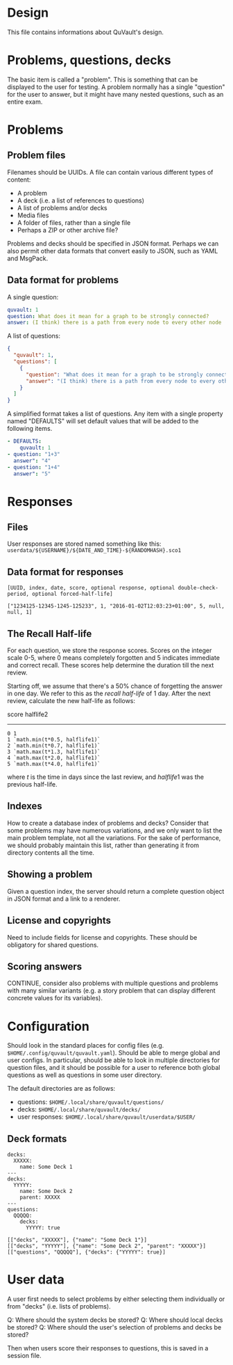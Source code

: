 # Design

This file contains informations about QuVault's design.

# Problems, questions, decks

The basic item is called a "problem".
This is something that can be displayed to the user for testing.
A problem normally has a single "question" for the user to answer,
but it might have many nested questions, such as an entire exam.

# Problems

## Problem files

Filenames should be UUIDs.
A file can contain various different types of content:

- A problem
- A deck (i.e. a list of references to questions)
- A list of problems and/or decks
- Media files
- A folder of files, rather than a single file
- Perhaps a ZIP or other archive file?

Problems and decks should be specified in JSON format.
Perhaps we can also permit other data formats that
convert easily to JSON, such as YAML and MsgPack.

## Data format for problems

A single question:

```yaml
quvault: 1
question: What does it mean for a graph to be strongly connected?
answer: (I think) there is a path from every node to every other node
```

A list of questions:

```json
{
  "quvault": 1,
  "questions": [
    {
      "question": "What does it mean for a graph to be strongly connected?",
      "answer": "(I think) there is a path from every node to every other node"
    }
  ]
}
```

A simplified format takes a list of questions.
Any item with a single property named "DEFAULTS"
will set default values that will be added to the following
items.

```yaml
- DEFAULTS:
    quvault: 1
- question: "1+3"
  answer": "4"
- question: "1+4"
  answer": "5"
```

# Responses

## Files

User responses are stored named something like this:
`userdata/${USERNAME}/${DATE_AND_TIME}-${RANDOMHASH}.sco1`

## Data format for responses

``[UUID, index, date, score, optional response, optional double-check-period, optional forced-half-life]``

```{json}
["1234125-12345-1245-125233", 1, "2016-01-02T12:03:23+01:00", 5, null, null, 1]
```

## The Recall Half-life

For each question, we store the response scores.
Scores on the integer scale 0-5, where 0 means completely forgotten
and 5 indicates immediate and correct recall.
These scores help determine the duration till the next review.

Starting off, we assume that there's a 50% chance of forgetting the answer in one day.
We refer to this as the *recall half-life* of 1 day.
After the next review, calculate the new half-life as follows:

score halflife2
----- ---------
    0 1
    1 `math.min(t*0.5, halflife1)`
    2 `math.min(t*0.7, halflife1)`
    3 `math.max(t*1.3, halflife1)`
    4 `math.max(t*2.0, halflife1)`
    5 `math.max(t*4.0, halflife1)`

where $t$ is the time in days since the last review,
and $halflife1$ was the previous half-life.

## Indexes

How to create a database index of problems and decks?  Consider that some problems may have numerous variations, and we only want to list the main problem template, not all the variations.  For the sake of performance, we should probably maintain this list, rather than generating it from directory contents all the time.

## Showing a problem

Given a question index, the server should return a complete
question object in JSON format and a link to a renderer.

## License and copyrights

Need to include fields for license and copyrights.
These should be obligatory for shared questions.

## Scoring answers

CONTINUE, consider also problems with multiple questions and
problems with many similar variants (e.g. a story problem
that can display different concrete values for its variables).

# Configuration

Should look in the standard places for config files (e.g. `$HOME/.config/quvault/quvault.yaml`).
Should be able to merge global and user configs.  In particular,
should be able to look in multiple directories for question files,
and it should be possible for a user to reference both global questions as
well as questions in some user directory.

The default directories are as follows:

* questions: `$HOME/.local/share/quvault/questions/`
* decks: `$HOME/.local/share/quvault/decks/`
* user responses: `$HOME/.local/share/quvault/userdata/$USER/`

## Deck formats

```{yaml}
decks:
  XXXXX:
    name: Some Deck 1
---
decks:
  YYYYY:
    name: Some Deck 2
    parent: XXXXX
---
questions:
  QQQQQ:
    decks:
      YYYYY: true
```

```
[["decks", "XXXXX"], {"name": "Some Deck 1"}]
[["decks", "YYYYY"], {"name": "Some Deck 2", "parent": "XXXXX"}]
[["questions", "QQQQQ"], {"decks": {"YYYYY": true}]
```

# User data

A user first needs to select problems by either selecting them individually or
from "decks" (i.e. lists of problems).

Q: Where should the system decks be stored?
Q: Where should local decks be stored?
Q: Where should the user's selection of problems and decks be stored?

Then when users score their responses to questions, this is saved in a session file.
